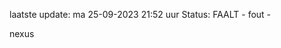 laatste update: 
ma 25-09-2023 21:52   uur 
Status: FAALT - fout - 
<div class="service R">nexus</div>